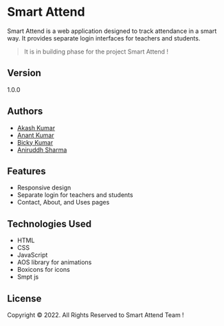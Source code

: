 # Smart Attend

Smart Attend is a web application designed to track attendance in a smart way. It provides separate login interfaces for teachers and students.

> It is in building phase for the project Smart Attend !

## Version

1.0.0

## Authors

- [Akash Kumar](https://github.com/Akashkumar9508)
- [Anant Kumar](https://github.com/Anant1004)
- [Bicky Kumar](https://github.com/bickysrm)
- [Aniruddh Sharma](https://github.com/Aniruddh0012)

## Features

- Responsive design
- Separate login for teachers and students
- Contact, About, and Uses pages

## Technologies Used

- HTML
- CSS
- JavaScript
- AOS library for animations
- Boxicons for icons
- Smpt js 

## License

Copyright © 2022. All Rights Reserved to Smart Attend Team !
